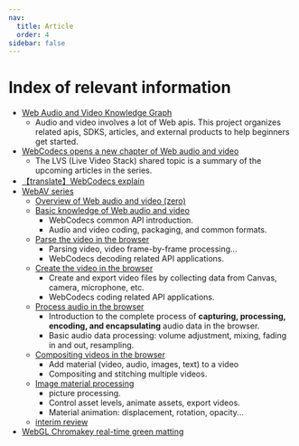 ```yaml
---
nav:
  title: Article
  order: 4
sidebar: false
---
```


# Index of relevant information

- [Web Audio and Video Knowledge Graph](https://github.com/hughfenghen/WebAV-KnowledgeGraph)
  - Audio and video involves a lot of Web apis. This project organizes related apis, SDKS, articles, and external products to help beginners get started.
- [WebCodecs opens a new chapter of Web audio and video](//hughfenghen.github.io/posts/2023/10/06/webcodecs-new-era-for-media-on-the-web/)
  - The LVS (Live Video Stack) shared topic is a summary of the upcoming articles in the series.
- [【translate】WebCodecs explain](https://hughfenghen.github.io/posts/2023/10/02/webcodecs-explainer/)
- [WebAV series](https://hughfenghen.github.io/tag/WebAV/)
  - [Overview of Web audio and video (zero)](//hughfenghen.github.io/posts/2023/07/16/webav-0-overview/)
  - [Basic knowledge of Web audio and video](//hughfenghen.github.io/posts/2023/07/19/webav-1-basic/)
    - WebCodecs common API introduction.
    - Audio and video coding, packaging, and common formats.
  - [Parse the video in the browser](//hughfenghen.github.io/posts/2023/07/23/webav-2-parse-video/)
    - Parsing video, video frame-by-frame processing...
    - WebCodecs decoding related API applications.
  - [Create the video in the browser](//hughfenghen.github.io/posts/2023/07/31/webav-3-create-video/)
    - Create and export video files by collecting data from Canvas, camera, microphone, etc.
    - WebCodecs coding related API applications.
  - [Process audio in the browser](//hughfenghen.github.io/posts/2023/08/05/webav-4-process-audio/)
    - Introduction to the complete process of **capturing, processing, encoding, and encapsulating** audio data in the browser.
    - Basic audio data processing: volume adjustment, mixing, fading in and out, resampling.
  - [Compositing videos in the browser](//hughfenghen.github.io/posts/2023/08/12/webav-5-combine/)
    - Add material (video, audio, images, text) to a video
    - Compositing and stitching multiple videos.
  - [Image material processing](//hughfenghen.github.io/posts/2023/08/19/webav-6-process-image/)
    - picture processing.
    - Control asset levels, animate assets, export videos.
    - Material animation: displacement, rotation, opacity...
  - [interim review](//hughfenghen.github.io/posts/2023/08/19/webav-7-mid-review/)
- [WebGL Chromakey real-time green matting](https://hughfenghen.github.io/posts/2023/07/07/webgl-chromakey/)
